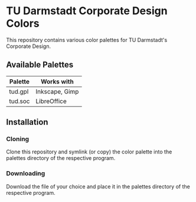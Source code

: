 # TU Darmstadt Corporate Design Colors

This repository contains various color palettes for TU Darmstadt's Corporate Design.

## Available Palettes

| Palette | Works with     |
| ------- | -------------- |
| tud.gpl | Inkscape, Gimp |
| tud.soc | LibreOffice    |


## Installation

### Cloning

Clone this repository and symlink (or copy) the color palette into the palettes directory of the respective program.

### Downloading

Download the file of your choice and place it in the palettes directory of the respective program.
